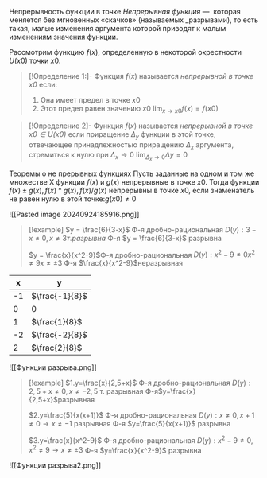 Непрерывность функции в точке
*Непрерывная функция* —  которая меняется без мгновенных «скачков» (называемых _разрывами), то есть такая, малые изменения аргумента которой приводят к малым изменениям значения функции.

Рассмотрим функцию $f(x)$, определенную в некоторой окрестности $U(x0)$ точки $x0$. 
>[!Определение 1:]-
>Функция $f(x)$ называется *непрерывной в точке $x0$* если:
>1. Она имеет предел в точке $x0$
>2. Этот предел равен значению $x0$
> $\lim_{x\to x0}f(x)=f(x0)$

>[!Определение 2]-
>Функция $f(x)$ называется *непрерывной в точке $x0 \in U(x0)$* если приращение $\Delta_y$ функции в этой точке, отвечающее принадлежностью приращению $\Delta_x$ аргумента, стремиться к нулю при $\Delta_x\to 0$
>$\lim_{\Delta_x\to 0}$$\Delta y=0$
>

Теоремы о не прерывных функциях
Пусть заданные на одном и том же множестве X функции $f(x)$ и $g(x)$ непрерывные в точке $x0$. Тогда функции $f(x)\pm g(x), f(x)*g(x),  f(x)/g(x)$ непрерывны в точке $x0$, если знаменатель не равен нулю в этой точке:$g(x0)\neq 0$

![[Pasted image 20240924185916.png]]
>[!example]
>$y = \frac{6}{3-x}$ Ф-я дробно-рациональная $D(y):3-x\neq 0, x\neq 3 т. разрывна$
>Ф-я $y = \frac{6}{3-x}$ разрывна 
>
>$y = \frac{x}{x^2-9}$Ф-я дробно-рациональная $D(y): x^2 -9 \neq0 x^2\neq9 x\neq\pm3$
>Ф-я $\frac{x}{x^2-9}$неразрывная

| x   | y              |
| --- | -------------- |
| -1  | $\frac{-1}{8}$ |
| 0   | 0              |
| 1   | $\frac{1}{8}$  |
| -2  | $\frac{-2}{8}$ |
| 2   | $\frac{2}{8}$  |
![[Функции разрыва.png]]

>[!example]
>$1.y=\frac{x}{2,5+x}$ Ф-я дробно-рациональная
>$D(y): 2,5+x\neq 0, x\neq -2,5$ т. разрывная
>Ф-я$y=\frac{x}{2,5+x}$разрывная
>
>$2.y=\frac{5}{x(x+1)}$ Ф-я дробно-рациональная
>$D(y): x\neq0, x+1\neq0\to x\neq-1$ разрывная
>Ф-я $y=\frac{5}{x(x+1)}$ разрывна
>
>$3.y=\frac{x}{x^2-9}$ Ф-я дробно-рациональная
>$D(y): x^2-9\neq0, x^2\neq9 \to x\neq\pm3$
>Ф-я $y=\frac{x}{x^2-9}$ разрывна

![[Функции разрыва2.png]]
